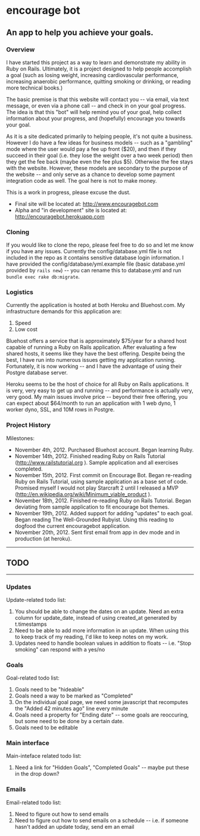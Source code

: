 encourage bot
=============

An app to help you achieve your goals.
--------------------------------------

### Overview

I have started this project as a way to learn and demonstrate my ability in Ruby on Rails. Ultimately, it is a project designed to help people accomplish a goal (such as losing weight, increasing cardiovascular performance, increasing anaerobic performance, quitting smoking or drinking, or reading more technical books.)

The basic premise is that this website will contact you -- via email, via text message, or even via a phone call -- and check in on your goal progress. The idea is that this "bot" will help remind you of your goal, help collect information about your progress, and (hopefully) encourage you towards your goal.

As it is a site dedicated primarily to helping people, it's not quite a business. However I do have a few ideas for business models -- such as a "gambling" mode where the user would pay a fee up front ($20), and then if they succeed in their goal (i.e. they lose the weight over a two week period) then they get the fee back (maybe even the fee plus $5). Otherwise the fee stays with the website. However, these models are secondary to the purpose of the website -- and only serve as a chance to develop some payment integration code as well. The goal here is not to make money.

This is a work in progress, please excuse the dust.

- Final site will be located at: http://www.encouragebot.com
- Alpha and "in development" site is located at: http://encouragebot.herokuapp.com

### Cloning

If you would like to clone the repo, please feel free to do so and let me know if you have any issues. Currently the config/database.yml file is not included in the repo as it contains sensitive database login information. I have provided the config/database/yml.example file (basic database.yml provided by `rails new`) -- you can rename this to database.yml and run `bundle exec rake db:migrate`.

### Logistics

Currently the application is hosted at both Heroku and Bluehost.com. My infrastructure demands for this application are:

1. Speed
2. Low cost

Bluehost offers a service that is approximately $75/year for a shared host capable of running a Ruby on Rails application. After evaluating a few shared hosts, it seems like they have the best offering. Despite being the best, I have run into numerous issues getting my application running. Fortunately, it is now working -- and I have the advantage of using their Postgre database server.

Heroku seems to be the host of choice for all Ruby on Rails applications. It is very, very easy to get up and running -- and performance is actually very, very good. My main issues involve price -- beyond their free offering, you can expect about $64/month to run an application with 1 web dyno, 1 worker dyno, SSL, and 10M rows in Postgre.

### Project History

Milestones:

- November 4th, 2012. Purchased Bluehost account. Began learning Ruby.
- November 14th, 2012. Finished reading Ruby on Rails Tutorial (http://www.railstutorial.org ). Sample application and all exercises completed.
- November 15th, 2012. First commit on Encourage Bot. Began re-reading Ruby on Rails Tutorial, using sample application as a base set of code. Promised myself I would not play Starcraft 2 until I released a MVP (http://en.wikipedia.org/wiki/Minimum_viable_product ). 
- November 18th, 2012. Finished re-reading Ruby on Rails Tutorial. Began deviating from sample application to fit encourage bot themes.
- November 19th, 2012. Added support for adding "updates" to each goal. Began reading The Well-Grounded Rubyist. Using this reading to dogfood the current encouragebot application. 
- November 20th, 2012. Sent first email from app in dev mode and in production (at heroku). 

---
## TODO
---

### Updates

Update-related todo list:  

1. You should be able to change the dates on an update. Need an extra column for update_date, instead of using created_at generated by t.timestamps
2. Need to be able to add more information in an update. When using this to keep track of my reading, I'd like to keep notes on my work.
3. Updates need to handle boolean values in addition to floats -- i.e. "Stop smoking" can respond with a yes/no

### Goals

Goal-related todo list:  

1. Goals need to be "hideable" 
2. Goals need a way to be marked as "Completed"
3. On the individual goal page, we need some javascript that recomputes the "Added 42 minutes ago" line every minute
4. Goals need a property for "Ending date" -- some goals are reoccuring, but some need to be done by a certain date.
5. Goals need to be editable

### Main interface

Main-inteface related todo list:  

1. Need a link for "Hidden Goals", "Completed Goals" -- maybe put these in the drop down?

### Emails

Email-related todo list:  

1. Need to figure out how to send emails
2. Need to figure out how to send emails on a schedule -- i.e. if someone hasn't added an update today, send em an email
